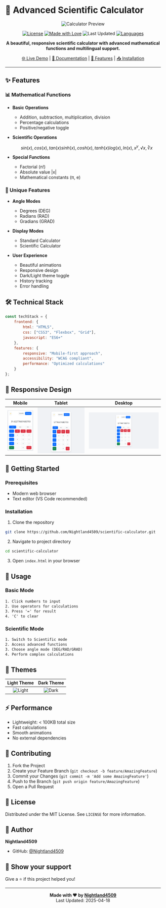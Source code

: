 # 🧮 Advanced Scientific Calculator

<div align="center">

![Calculator Preview](https://via.placeholder.com/800x400?text=Scientific+Calculator+Preview)

[![License](https://img.shields.io/badge/license-MIT-blue.svg)](LICENSE)
[![Made with Love](https://img.shields.io/badge/Made%20with-♥-ff69b4.svg)](https://github.com/Nightland4509)
![Last Updated](https://img.shields.io/badge/last%20updated-April%202025-brightgreen)
[![Languages](https://img.shields.io/badge/languages-HTML%20%7C%20CSS%20%7C%20JavaScript-yellow.svg)](#features)

**A beautiful, responsive scientific calculator with advanced mathematical functions and multilingual support.**

[🌐 Live Demo](#) | [📝 Documentation](#documentation) | [🚀 Features](#features) | [📥 Installation](#installation)

</div>

---

## ✨ Features

### 📊 Mathematical Functions
- **Basic Operations**
  - Addition, subtraction, multiplication, division
  - Percentage calculations
  - Positive/negative toggle

- **Scientific Operations**
  ```math
  sin(x), cos(x), tan(x)
  sinh(x), cosh(x), tanh(x)
  log(x), ln(x), x^y, √x, ∛x
  ```

- **Special Functions**
  - Factorial (n!)
  - Absolute value |x|
  - Mathematical constants (π, e)

### 🎯 Unique Features
- **Angle Modes**
  - Degrees (DEG)
  - Radians (RAD)
  - Gradians (GRAD)

- **Display Modes**
  - Standard Calculator
  - Scientific Calculator

- **User Experience**
  - Beautiful animations
  - Responsive design
  - Dark/Light theme toggle
  - History tracking
  - Error handling

## 🛠️ Technical Stack

```javascript
const techStack = {
    frontend: {
        html: "HTML5",
        css: ["CSS3", "Flexbox", "Grid"],
        javascript: "ES6+"
    },
    features: {
        responsive: "Mobile-first approach",
        accessibility: "WCAG compliant",
        performance: "Optimized calculations"
    }
};
```

## 📱 Responsive Design

| Mobile | Tablet | Desktop |
|:------:|:------:|:-------:|
| <img src="responsive/Mobile.png" width="100" alt="Mobile View"> | <img src="responsive/Tablet.png" width="200" alt="Tablet View"> | <img src="responsive/Desktop.png" width="300" alt="Desktop View"> |

## 🚀 Getting Started

### Prerequisites
- Modern web browser
- Text editor (VS Code recommended)

### Installation

1. Clone the repository
```bash
git clone https://github.com/Nightland4509/scientific-calculator.git
```

2. Navigate to project directory
```bash
cd scientific-calculator
```

3. Open `index.html` in your browser

## 📖 Usage

### Basic Mode
```
1. Click numbers to input
2. Use operators for calculations
3. Press '=' for result
4. 'C' to clear
```

### Scientific Mode
```
1. Switch to Scientific mode
2. Access advanced functions
3. Choose angle mode (DEG/RAD/GRAD)
4. Perform complex calculations
```

## 🎨 Themes

<div align="center">

| Light Theme | Dark Theme |
|:-----------:|:---------:|
| ![Light](https://via.placeholder.com/200x150?text=Light+Theme) | ![Dark](https://via.placeholder.com/200x150?text=Dark+Theme) |

</div>

## ⚡ Performance

- Lightweight: < 100KB total size
- Fast calculations
- Smooth animations
- No external dependencies

## 🤝 Contributing

1. Fork the Project
2. Create your Feature Branch (`git checkout -b feature/AmazingFeature`)
3. Commit your Changes (`git commit -m 'Add some AmazingFeature'`)
4. Push to the Branch (`git push origin feature/AmazingFeature`)
5. Open a Pull Request

## 📜 License

Distributed under the MIT License. See `LICENSE` for more information.

## 👤 Author

**Nightland4509**
- GitHub: [@Nightland4509](https://github.com/Nightland4509)

## 🌟 Show your support

Give a ⭐️ if this project helped you!

---

<div align="center">

**Made with ❤️ by [Nightland4509](https://github.com/Nightland4509)**  
Last Updated: 2025-04-18

</div>
